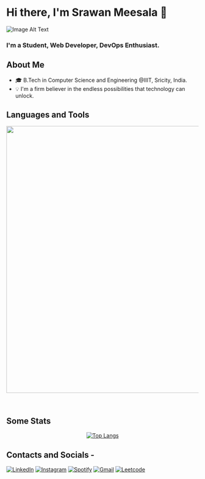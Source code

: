 # Hi there,  I'm Srawan Meesala 🌼
![Image Alt Text](https://i.ibb.co/k24415b/Github-Banner.gif)
### I'm a Student, Web Developer, DevOps Enthusiast.

##  About Me 

- 🎓 B.Tech in Computer Science and Engineering @IIIT, Sricity, India.
- 💡 I'm a firm believer in the endless possibilities that technology can unlock.

## Languages and Tools
<p align="center">
<img width="700px"  src="https://skillicons.dev/icons?i=py,flask,regex,js,html,css,react,nodejs,express,java,solidity,mysql,mongo,github,vscode,aws,fastapi,postman,cpp,linux&perline=10" />
</p>
<br />

##  Some Stats

<!-- [![Srawan's GitHub stats](https://github-readme-stats.vercel.app/api?username=srawan-meesala)](https://github.com/srawan-meesala/github-readme-stats) -->
<div align="center">
  
[![Top Langs](https://github-readme-stats.vercel.app/api/top-langs/?username=srawan-meesala&layout=pie)](https://github.com/srawan-meeesala/github-readme-stats)
  
</div>

## Contacts and Socials - 

[![LinkedIn](https://img.shields.io/badge/LinkedIn-%230077B5.svg?&style=flat-square&logo=linkedin&logoColor=white)](https://www.linkedin.com/in/srawan-meesala-35b3b3242/)
[![Instagram](https://img.shields.io/badge/Instagram-%23E4405F.svg?&style=flat-square&logo=instagram&logoColor=white)](https://www.instagram.com/srawan_meesala)
[![Spotify](https://img.shields.io/badge/Spotify-%231ED760.svg?&style=flat-square&logo=spotify&logoColor=white)](https://open.spotify.com/user/cklmd485dl487hd8quiisum5y)
[![Gmail](https://img.shields.io/badge/-Gmail-c14438?style=flat&logo=Gmail&logoColor=white)](mailto:srawanviz@gmail.com)
[![Leetcode](https://img.shields.io/badge/-Leetcode-FAC02C?style=flat&logo=Leetcode&logoColor=white)](https://leetcode.com/u/srawan_meesala/)
